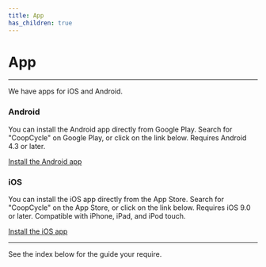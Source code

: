 ```yaml
---
title: App
has_children: true
---
```




# App
---

We have apps for iOS and Android.

### Android

You can install the Android app directly from Google Play. Search for "CoopCycle" on Google Play, or click on the link below.
Requires Android 4.3 or later.

<a type="button" class="btn btn-primary" href="https://play.google.com/store/apps/details?id=fr.coopcycle
">Install the Android app</a>
### iOS

You can install the iOS app directly from the App Store. Search for "CoopCycle" on the App Store, or click on the link below.
Requires iOS 9.0 or later. Compatible with iPhone, iPad, and iPod touch.

<a type="button" class="btn btn-primary" href="https://apps.apple.com/us/app/coopcycle/id1324884530
">Install the iOS app</a>

---

See the index below for the guide your require.
